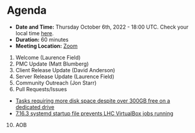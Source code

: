 # Agenda

* **Date and Time:** Thursday October 6th, 2022 - 18:00 UTC.  Check your local time [here](https://www.timeanddate.com/worldclock/converter.html?iso=20221006T180000&p1=791&p2=64&p3=179&p4=1440&p5=136&p6=309).
* **Duration:** 60 minutes
* **Meeting Location:** [Zoom](https://cern.zoom.us/j/68086628839?pwd=UTBGMXoxRGlhN1JrdFdBWkpJbXZnUT09 )

1. Welcome (Laurence Field) 
2. PMC Update (Matt Blumberg)
4. Client Release Update (David Anderson)
5. Server Release Update (Laurence Field) 
8. Community Outreach (Jon Starr) 
9. Pull Requests/Issues
  * [Tasks requiring more disk space despite over 300GB free on a dedicated drive](https://github.com/BOINC/boinc/issues/4643#issuecomment-1081507271)
  * [7.16.3 systemd startup file prevents LHC VirtualBox jobs running](https://github.com/BOINC/boinc/issues/3355)
10. AOB
